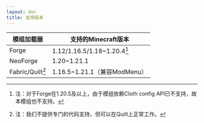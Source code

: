 ```yaml
---
layout: doc
title: 支持版本
---
```


| 模组加载器             | 支持的Minecraft版本                |
| --------------------- | --------------------------------- |
| Forge                 | 1.12/1.16.5/1.18~1.20.4[^first]   |
| NeoForge              | 1.20~1.21.1                       |
| Fabric/Quilt[^second] | 1.16.5~1.21.1（兼容ModMenu）       |

[^first]:注：对于Forge在1.20.5及以上，由于模组依赖Cloth config API已不支持，故本模组也不支持。

[^second]:注：我们不提供专门的代码支持，但可以在Quilt上正常工作。
